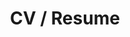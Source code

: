 ---
title: "CV / Resume"
layout: resume
draft: false
language: en
resumeimage: ../assets/images/global/profpic.png
name: Ariel M. Lighty
role: Quantitative Systems Biologist
---